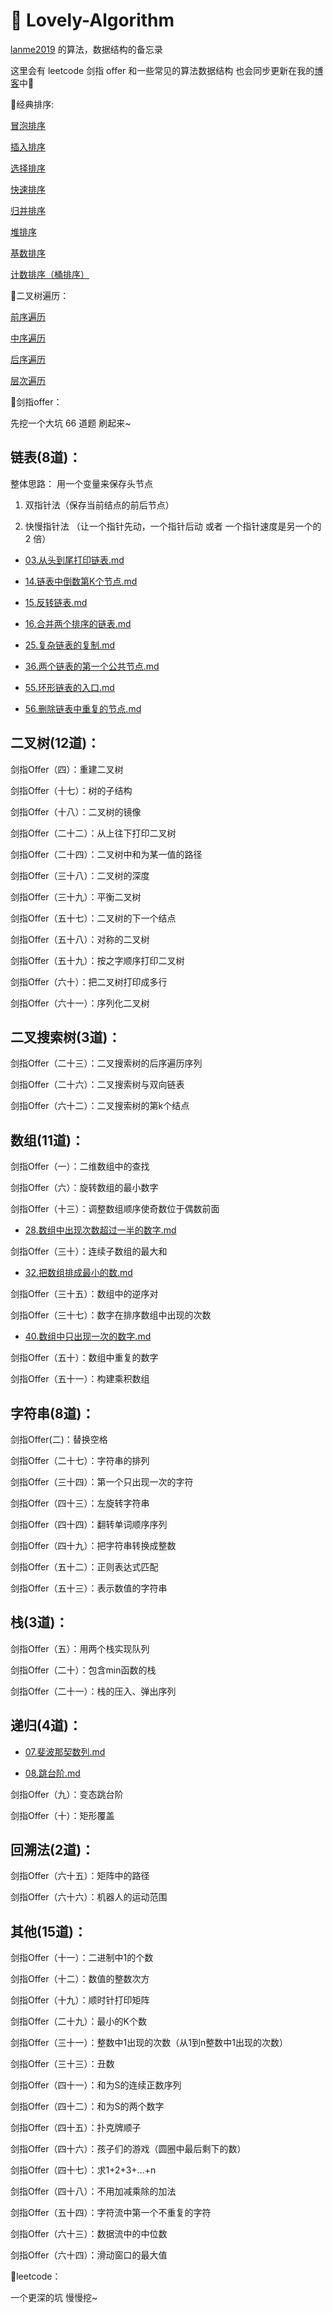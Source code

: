 # 🍰 Lovely-Algorithm

[lanme2019](https://luanmingyi.cn/) 的算法，数据结构的备忘录  

这里会有 leetcode 剑指 offer 和一些常见的算法数据结构
也会同步更新在我的[博客](https://luanmingyi.cn/)中👀

🔎经典排序:

[冒泡排序](经典排序/冒泡排序.md)

[插入排序](经典排序/插入排序.md)

[选择排序](经典排序/选择排序.md)

[快速排序](经典排序/快速排序.md)

[归并排序](经典排序/归并排序.md)

[堆排序](经典排序/堆排序.md)

[基数排序](经典排序/基数排序.md)

[计数排序（桶排序）](经典排序/计数排序(桶排序).md)

🔎二叉树遍历：

[前序遍历](二叉树遍历/前序遍历.md)

[中序遍历](二叉树遍历/中序遍历.md)

[后序遍历](二叉树遍历/后序遍历.md)

[层次遍历](二叉树遍历/层次遍历.md)

🔎剑指offer：

先挖一个大坑 66 道题  刷起来~

## 链表(8道)：

整体思路： 用一个变量来保存头节点

1. 双指针法（保存当前结点的前后节点）

2. 快慢指针法 （让一个指针先动，一个指针后动   或者    一个指针速度是另一个的 2 倍）

- [03.从头到尾打印链表.md](剑指offer/03.从头到尾打印链表.md)

- [14.链表中倒数第K个节点.md](剑指offer/14.链表中倒数第K个节点.md)

- [15.反转链表.md](剑指offer/15.反转链表.md)

- [16.合并两个排序的链表.md](剑指offer/16.合并两个排序的链表.md)

- [25.复杂链表的复制.md](剑指offer/25.复杂链表的复制.md)

- [36.两个链表的第一个公共节点.md](剑指offer/36.两个链表的第一个公共节点.md)

- [55.环形链表的入口.md](剑指offer/55.环形链表的入口.md)

- [56.删除链表中重复的节点.md](剑指offer/56.删除链表中重复的节点.md)

## 二叉树(12道)：

剑指Offer（四）：重建二叉树

剑指Offer（十七）：树的子结构

剑指Offer（十八）：二叉树的镜像

剑指Offer（二十二）：从上往下打印二叉树

剑指Offer（二十四）：二叉树中和为某一值的路径

剑指Offer（三十八）：二叉树的深度

剑指Offer（三十九）：平衡二叉树

剑指Offer（五十七）：二叉树的下一个结点

剑指Offer（五十八）：对称的二叉树

剑指Offer（五十九）：按之字顺序打印二叉树

剑指Offer（六十）：把二叉树打印成多行

剑指Offer（六十一）：序列化二叉树

## 二叉搜索树(3道)：

剑指Offer（二十三）：二叉搜索树的后序遍历序列

剑指Offer（二十六）：二叉搜索树与双向链表

剑指Offer（六十二）：二叉搜索树的第k个结点

## 数组(11道)：

剑指Offer（一）：二维数组中的查找

剑指Offer（六）：旋转数组的最小数字

剑指Offer（十三）：调整数组顺序使奇数位于偶数前面

- [28.数组中出现次数超过一半的数字.md](剑指offer/28.数组中出现次数超过一半的数字.md)

剑指Offer（三十）：连续子数组的最大和

- [32.把数组排成最小的数.md](剑指offer/32.把数组排成最小的数.md)

剑指Offer（三十五）：数组中的逆序对

剑指Offer（三十七）：数字在排序数组中出现的次数

- [40.数组中只出现一次的数字.md](剑指offer/40.数组中只出现一次的数字.md)

剑指Offer（五十）：数组中重复的数字

剑指Offer（五十一）：构建乘积数组

## 字符串(8道)：

剑指Offer(二)：替换空格

剑指Offer（二十七）：字符串的排列

剑指Offer（三十四）：第一个只出现一次的字符

剑指Offer（四十三）：左旋转字符串

剑指Offer（四十四）：翻转单词顺序序列

剑指Offer（四十九）：把字符串转换成整数

剑指Offer（五十二）：正则表达式匹配

剑指Offer（五十三）：表示数值的字符串

## 栈(3道)：

剑指Offer（五）：用两个栈实现队列

剑指Offer（二十）：包含min函数的栈

剑指Offer（二十一）：栈的压入、弹出序列

## 递归(4道)：

- [07.斐波那契数列.md](剑指offer/07.斐波那契数列.md)

- [08.跳台阶.md](剑指offer/08.跳台阶.md)

剑指Offer（九）：变态跳台阶

剑指Offer（十）：矩形覆盖

## 回溯法(2道)：

剑指Offer（六十五）：矩阵中的路径

剑指Offer（六十六）：机器人的运动范围

## 其他(15道)：

剑指Offer（十一）：二进制中1的个数

剑指Offer（十二）：数值的整数次方

剑指Offer（十九）：顺时针打印矩阵

剑指Offer（二十九）：最小的K个数

剑指Offer（三十一）：整数中1出现的次数（从1到n整数中1出现的次数）

剑指Offer（三十三）：丑数

剑指Offer（四十一）：和为S的连续正数序列

剑指Offer（四十二）：和为S的两个数字

剑指Offer（四十五）：扑克牌顺子

剑指Offer（四十六）：孩子们的游戏（圆圈中最后剩下的数）

剑指Offer（四十七）：求1+2+3+…+n

剑指Offer（四十八）：不用加减乘除的加法

剑指Offer（五十四）：字符流中第一个不重复的字符

剑指Offer（六十三）：数据流中的中位数

剑指Offer（六十四）：滑动窗口的最大值



🔎leetcode：

一个更深的坑  慢慢挖~
